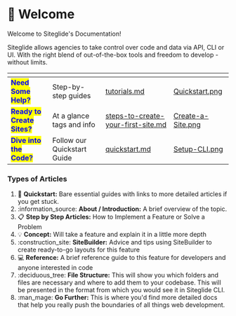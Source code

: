 # 👋 Welcome

Welcome to Siteglide's Documentation!&#x20;

Siteglide allows agencies to take control over code and data via API, CLI or UI. With the right blend of out-of-the-box tools and freedom to develop - without limits.

<table data-view="cards"><thead><tr><th></th><th></th><th data-hidden data-card-target data-type="content-ref"></th><th data-hidden data-card-cover data-type="files"></th></tr></thead><tbody><tr><td><mark style="color:blue;"><strong>Need Some Help?</strong></mark></td><td>Step-by-step guides</td><td><a href="get-started/tutorials.md">tutorials.md</a></td><td><a href=".gitbook/assets/Quickstart.png">Quickstart.png</a></td></tr><tr><td><mark style="color:blue;"><strong>Ready to Create Sites?</strong></mark></td><td>At a glance tags and info</td><td><a href="portal/sites/steps-to-create-your-first-site.md">steps-to-create-your-first-site.md</a></td><td><a href=".gitbook/assets/Create-a-Site.png">Create-a-Site.png</a></td></tr><tr><td><mark style="color:blue;"><strong>Dive into the Code?</strong></mark></td><td>Follow our Quickstart Guide</td><td><a href="developer-tools/cli/quickstart.md">quickstart.md</a></td><td><a href=".gitbook/assets/Setup-CLI.png">Setup-CLI.png</a></td></tr></tbody></table>

### Types of Articles

1. :rocket: **Quickstart:** Bare essential guides with links to more detailed articles if you get stuck.
2. :information\_source: **About / Introduction:** A brief overview of the topic.
3. :clipboard: **Step by Step Articles:** How to Implement a Feature or Solve a Problem
4. :bulb: **Concept:** Will take a feature and explain it in a little more depth
5. :construction\_site: **SiteBuilder:** Advice and tips using SiteBuilder to create ready-to-go layouts for this feature
6. :computer: **Reference:** A brief reference guide to this feature for developers and anyone interested in code
7. :deciduous\_tree: **File Structure:** This will show you which folders and files are necessary and where to add them to your codebase. This will be presented in the format from which you would see it in Siteglide CLI.
8. :man\_mage: **Go Further:** This is where you'd find more detailed docs that help you really push the boundaries of all things web development.
